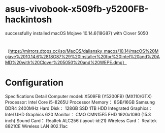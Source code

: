 # asus-vivobook-x509fb-y5200FB-hackintosh
  successfullly installed macOS Mojave 10.14.6(18G87) with Clover 5050
  #
 （https://mirrors.dtops.cc/iso/MacOS/daliansky_macos/10.14/macOS%20Mojave%2010.14.6%2818G87%29%20Installer%20for%20Intel%20and%20AMD%20with%20Clover%205050%20and%20WEPE.dmg）
# Configuration
  
  Specifications	Detail
  Computer model: X509FB (Y5200FB) (MX110/GTX)
  Processor:  	Intel Core i5-8265U Processor
  Memory： 8GB/16GB Samsung DDR4 2400MHz
  Hard Disk：	128GB SSD 1TB HDD
  Integrated Graphics：	Intel UHD Graphics 620
  Monitor：	CMO CMN15F5 FHD 1920x1080 (15.3 inch)
  Sound Card：	Realtek ALC256 (layout-id:21)
  Wireless Card： Realtek 8821CE Wireless LAN 802.11ac
